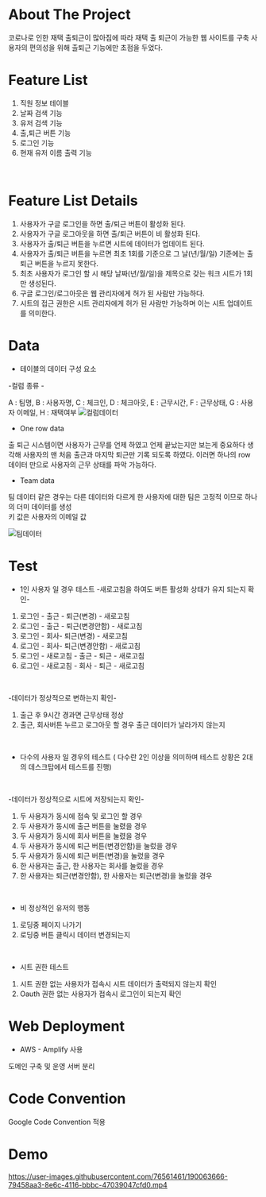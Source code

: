 # About The Project
코로나로 인한 재택 출퇴근이 많아짐에 따라 재택 출 퇴근이 가능한 웹 사이트를 구축
사용자의 편의성을 위해 출퇴근 기능에만 초점을 두었다.

# Feature List 
1. 직원 정보 테이블
2. 날짜 검색 기능
3. 유저 검색 기능
4. 출,퇴근 버튼 기능
5. 로그인 기능
6. 현재 유저 이름 출력 기능

<br/>

# Feature List Details
1. 사용자가 구글 로그인을 하면 출/퇴근 버튼이 활성화 된다.
2. 사용자가 구글 로그아웃을 하면 출/퇴근 버튼이 비 활성화 된다.
3. 사용자가 출/퇴근 버튼을 누르면 시트에 데이터가 업데이트 된다.
4. 사용자가 출/퇴근 버튼을 누르면 
최초 1회를 기준으로 그 날(년/월/일) 기준에는 출 퇴근 버튼을 누르지 못한다.
5. 최초 사용자가 로그인 할 시 해당 날짜(년/월/일)을 제목으로 갖는 워크 시트가 1회만 생성된다. 
6. 구글 로그인/로그아웃은 웹 관리자에게 허가 된 사람만 가능하다.
7. 시트의 접근 권한은 시트 관리자에게 허가 된 사람만 가능하며 이는 시트 업데이트를 의미한다.

# Data
* 테이블의 데이터 구성 요소

-컬럼 종류 -

A : 팀명, B : 사용자명, C : 체크인, D : 체크아웃, E : 근무시간, F : 근무상태, G : 사용자 이메일, H : 재택여부
![컬럼데이터](https://user-images.githubusercontent.com/76561461/190063308-952a6c4c-da10-4961-bf44-25b945c58b45.png)
<br/>

* One row data

 출 퇴근 시스템이면 사용자가 근무를 언제 하였고 언제 끝났는지만 보는게 중요하다 생각해 
 사용자의 맨 처음 출근과 마지막 퇴근만 기록  되도록 하였다.
이러면 하나의 row 데이터 만으로 사용자의 근무 상태를 파악 가능하다.

* Team data

팀 데이터 같은 경우는 다른 데이터와 다르게
한 사용자에 대한 팀은 고정적 이므로
하나의 더미 데이터를 생성  
키 값은 사용자의 이메일 값

![팀데이터](https://user-images.githubusercontent.com/76561461/190063404-f7a0ac81-6899-4fde-9efc-9331510c7be3.png)
<br/>

# Test 
* 1인 사용자 일 경우 테스트
-새로고침을 하여도 버튼 활성화 상태가 유지 되는지 확인-
1.  로그인 - 출근 - 퇴근(변경) - 새로고침
2.  로그인 - 출근 - 퇴근(변경안함) - 새로고침
3.  로그인 - 회사- 퇴근(변경) - 새로고침
4.  로그인 - 회사- 퇴근(변경안함) - 새로고침
5.  로그인 - 새로고침 - 출근 - 퇴근 - 새로고침
6.  로그인 - 새로고침 - 회사 - 퇴근 - 새로고침
<br/>

-데이터가 정상적으로 변하는지 확인-
1.  출근 후 9시간 경과면 근무상태 정상
2.  출근, 회사버튼 누르고 로그아웃 할 경우 출근 데이터가 날라가지 않는지
<br/>

* 다수의 사용자 일 경우의 테스트
( 다수란 2인 이상을 의미하며 테스트 상황은 2대의 데스크탑에서 테스트를 진행)
<br/>

-데이터가 정상적으로 시트에 저장되는지 확인-
1. 두 사용자가 동시에 접속 및 로그인 할 경우
2. 두 사용자가 동시에 출근 버튼을 눌렸을 경우
3. 두 사용자가 동시에 회사 버튼을 눌렸을 경우
4. 두 사용자가 동시에 퇴근 버튼(변경안함)을 눌렀을 경우
5. 두 사용자가 동시에 퇴근 버튼(변경)을 눌렀을 경우
6. 한 사용자는 출근, 한 사용자는 회사를 눌렀을 경우
7. 한 사용자는 퇴근(변경안함), 한 사용자는 퇴근(변경)을 눌렀을 경우
<br/>

* 비 정상적인 유저의 행동
1. 로딩중 페이지 나가기
2. 로딩중 버튼 클릭시 데이터 변경되는지
<br/>

* 시트 권한 테스트
1. 시트 권한 없는 사용자가 접속시 시트 데이터가 출력되지 않는지 확인
2.  Oauth 권한 없는 사용자가 접속시 로그인이 되는지 확인

# Web Deployment
* AWS - Amplify 사용

도메인 구축 및 운영 서버 분리

# Code Convention

Google Code Convention 적용

# Demo
https://user-images.githubusercontent.com/76561461/190063666-79458aa3-8e6c-4116-bbbc-47039047cfd0.mp4
